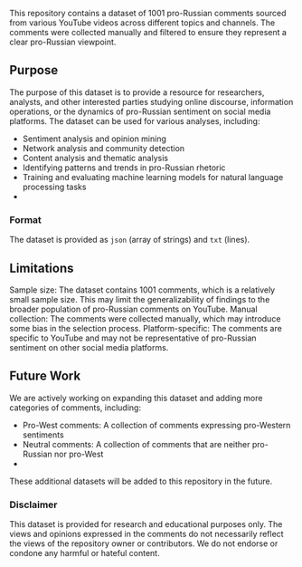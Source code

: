 This repository contains a dataset of 1001 pro-Russian comments sourced from various YouTube videos across different topics and channels. The comments were collected manually and filtered to ensure they represent a clear pro-Russian viewpoint.

## Purpose
The purpose of this dataset is to provide a resource for researchers, analysts, and other interested parties studying online discourse, information operations, or the dynamics of pro-Russian sentiment on social media platforms. 
The dataset can be used for various analyses, including:
- Sentiment analysis and opinion mining
- Network analysis and community detection
- Content analysis and thematic analysis
- Identifying patterns and trends in pro-Russian rhetoric
- Training and evaluating machine learning models for natural language processing tasks
- 
### Format
The dataset is provided as `json` (array of strings) and `txt` (lines).

## Limitations
Sample size: The dataset contains 1001 comments, which is a relatively small sample size. This may limit the generalizability of findings to the broader population of pro-Russian comments on YouTube.
Manual collection: The comments were collected manually, which may introduce some bias in the selection process.
Platform-specific: The comments are specific to YouTube and may not be representative of pro-Russian sentiment on other social media platforms.

## Future Work
We are actively working on expanding this dataset and adding more categories of comments, including:

- Pro-West comments: A collection of comments expressing pro-Western sentiments
- Neutral comments: A collection of comments that are neither pro-Russian nor pro-West
- 
These additional datasets will be added to this repository in the future.

### Disclaimer
This dataset is provided for research and educational purposes only. The views and opinions expressed in the comments do not necessarily reflect the views of the repository owner or contributors. We do not endorse or condone any harmful or hateful content.
